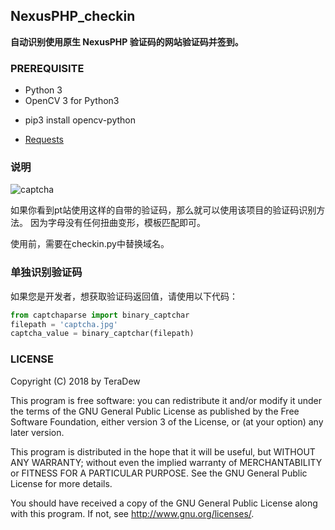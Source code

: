 ## NexusPHP_checkin

__自动识别使用原生 NexusPHP 验证码的网站验证码并签到。__

### PREREQUISITE

* Python 3
* OpenCV 3 for Python3
 - pip3 install opencv-python
* [Requests](https://github.com/requests/requests)

### 说明

![captcha](https://ww1.sinaimg.cn/large/005YhI8igy1fvn3kgbfjej3046014a9v)

如果你看到pt站使用这样的自带的验证码，那么就可以使用该项目的验证码识别方法。
因为字母没有任何扭曲变形，模板匹配即可。

使用前，需要在checkin.py中替换域名。

### 单独识别验证码

如果您是开发者，想获取验证码返回值，请使用以下代码：

```python
from captchaparse import binary_captchar
filepath = 'captcha.jpg'
captcha_value = binary_captchar(filepath)
```


### LICENSE

Copyright (C) 2018 by TeraDew

This program is free software: you can redistribute it and/or modify
it under the terms of the GNU General Public License as published by
the Free Software Foundation, either version 3 of the License, or
(at your option) any later version.

This program is distributed in the hope that it will be useful,
but WITHOUT ANY WARRANTY; without even the implied warranty of
MERCHANTABILITY or FITNESS FOR A PARTICULAR PURPOSE.  See the
GNU General Public License for more details.

You should have received a copy of the GNU General Public License
along with this program. If not, see <http://www.gnu.org/licenses/>.
